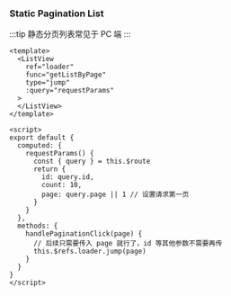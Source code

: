 ### Static Pagination List

<Phone page="jump" />

:::tip
静态分页列表常见于 PC 端
:::

```vue
<template>
  <ListView
    ref="loader"
    func="getListByPage"
    type="jump"
    :query="requestParams"
  >
  </ListView>
</template>

<script>
export default {
  computed: {
    requestParams() {
      const { query } = this.$route
      return {
        id: query.id,
        count: 10,
        page: query.page || 1 // 设置请求第一页
      }
    }
  },
  methods: {
    handlePaginationClick(page) {
      // 后续只需要传入 page 就行了，id 等其他参数不需要再传
      this.$refs.loader.jump(page)
    }
  }
}
</script>
```
